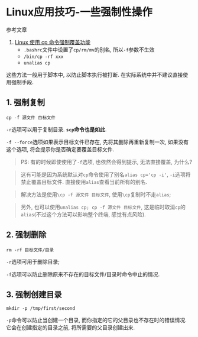 # Linux应用技巧-一些强制性操作

参考文章

1. [Linux 使用 cp 命令强制覆盖功能](https://blog.csdn.net/xinluke/article/details/52229431)
    - `.bashrc`文件中设置了`cp/rm/mv`的别名, 所以`-f`参数不生效
    - `/bin/cp -rf xxx`
    - `unalias cp`

这些方法一般用于脚本中, 以防止脚本执行被打断. 在实际系统中并不建议直接使用强制手段.

## 1. 强制复制

```shell
cp -f 源文件 目标文件
```

`-r`选项可以用于复制目录. **`scp`命令也是如此**.

`-f --force`选项如果表示目标文件已存在, 先将其删除再重新复制一次, 如果没有这个选项, 将会提示你是否确定要覆盖目标文件.

> PS: 有的时候即使使用了`-f`选项, 也依然会得到提示, 无法直接覆盖, 为什么?

> 这有可能是因为系统默认对`cp`命令使用了别名`alias cp='cp -i'`, `-i`选项将禁止覆盖目标文件. 直接使用`alias`查看当前所有的别名.

> 解决方法是使用`\cp -f 源文件 目标文件`, 使用`\cp`复制时不走`alias`;

> 另外, 也可以使用`unalias cp; cp -f 源文件 目标文件`, 这是临时取消`cp`的`alias`(不过这个方法可以影响整个终端, 感觉有点风险).

## 2. 强制删除

```shell
rm -rf 目标文件/目录
```

`-r`选项可用于删除目录;

`-f`选项可以防止删除原来不存在的目标文件/目录时命令中止的情况.

## 3. 强制创建目录

```shell
mkdir -p /tmp/first/second
```

`-p`命令可以防止当创建一个目录, 而你指定的它的父目录也不存在时的错误情况. 它会在创建指定的目录之前, 将所需要的父目录创建出来.
